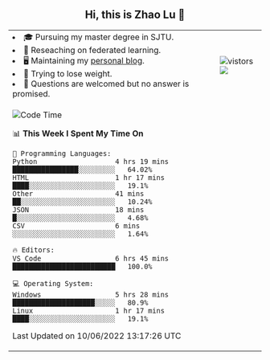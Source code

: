 <h2 align="center"> Hi, this is Zhao Lu 👋</h2>

<table style="overflow:hidden;">
    <tr> 
        <td>
            <li>🎓 Pursuing my master degree in SJTU.</li>
            <li>🌱 Reseaching on federated learning.</li>
            <li>🖥️ Maintaining my <a href="https://ifarewell.xyz">personal blog</a>.</li>
            <li>💪 Trying to lose weight.</li>
            <li>💬 Questions are welcomed but no answer is promised.</li> 
        </td>
        <td>
            <img src="https://visitor-badge.glitch.me/badge?page_id=ifarewell" alt="vistors" />
        <br>
          <img src="https://github-readme-stats.vercel.app/api?username=ifarewell&theme=graywhite&hide=prs,contribs&show_icons=true&hide_border=true&icon_color=CE1D2D&text_color=718096&bg_color=ffffff&hide_title=true" />
        </td>
    </tr>
    <tr>
        <td colspan="2">
            
<!--START_SECTION:waka-->
![Code Time](http://img.shields.io/badge/Code%20Time-192%20hrs%2022%20mins-blue)

📊 **This Week I Spent My Time On** 

```text
💬 Programming Languages: 
Python                   4 hrs 19 mins       ████████████████░░░░░░░░░   64.02% 
HTML                     1 hr 17 mins        ████░░░░░░░░░░░░░░░░░░░░░   19.1% 
Other                    41 mins             ██░░░░░░░░░░░░░░░░░░░░░░░   10.24% 
JSON                     18 mins             █░░░░░░░░░░░░░░░░░░░░░░░░   4.68% 
CSV                      6 mins              ░░░░░░░░░░░░░░░░░░░░░░░░░   1.64%

🔥 Editors: 
VS Code                  6 hrs 45 mins       █████████████████████████   100.0%

💻 Operating System: 
Windows                  5 hrs 28 mins       ████████████████████░░░░░   80.9% 
Linux                    1 hr 17 mins        ████░░░░░░░░░░░░░░░░░░░░░   19.1%

```


 Last Updated on 10/06/2022 13:17:26 UTC
<!--END_SECTION:waka-->
            
</td></tr>
</table>

